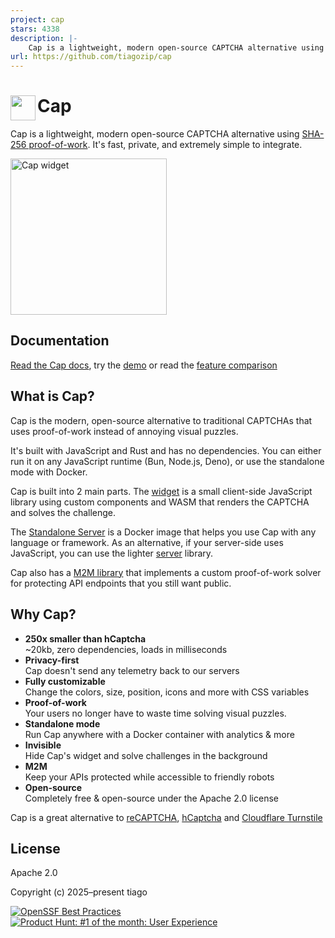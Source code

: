 ```yaml
---
project: cap
stars: 4338
description: |-
    Cap is a lightweight, modern open-source CAPTCHA alternative using SHA-256 proof-of-work
url: https://github.com/tiagozip/cap
---
```


# <img src="https://github.com/tiagozip/cap/blob/main/docs/public/logo-small.webp?raw=true" alt="" align="left" width="40" height="40"> Cap

Cap is a lightweight, modern open-source CAPTCHA alternative using <a href="https://capjs.js.org/guide/effectiveness.html">SHA-256 proof-of-work</a>. It's fast, private, and extremely simple to integrate.

<a href="https://capjs.js.org/guide/demo.html"><img src="./assets/captcha.svg" alt="Cap widget" width="250"></a>

## Documentation

[Read the Cap docs](https://capjs.js.org), try the [demo](https://capjs.js.org/guide/demo.html) or read the [feature comparison](https://capjs.js.org/guide/alternatives.html)

## What is Cap?

Cap is the modern, open-source alternative to traditional CAPTCHAs that uses proof-of-work instead of annoying visual puzzles.

It's built with JavaScript and Rust and has no dependencies. You can either run it on any JavaScript runtime (Bun, Node.js, Deno), or use the standalone mode with Docker.

Cap is built into 2 main parts. The [widget](https://capjs.js.org/guide/widget.html) is a small client-side JavaScript library using custom components and WASM that renders the CAPTCHA and solves the challenge.

The [Standalone Server](https://capjs.js.org/guide/standalone.html) is a Docker image that helps you use Cap with any language or framework. As an alternative, if your server-side uses JavaScript, you can use the lighter [server](https://capjs.js.org/guide/server.html) library.

Cap also has a [M2M library](https://capjs.js.org/guide/solver.html) that implements a custom proof-of-work solver for protecting API endpoints that you still want public.

## Why Cap?

- **250x smaller than hCaptcha**  
  ~20kb, zero dependencies, loads in milliseconds
- **Privacy-first**  
   Cap doesn't send any telemetry back to our servers
- **Fully customizable**  
   Change the colors, size, position, icons and more with CSS variables
- **Proof-of-work**  
   Your users no longer have to waste time solving visual puzzles.
- **Standalone mode**  
   Run Cap anywhere with a Docker container with analytics & more
- **Invisible**  
   Hide Cap's widget and solve challenges in the background
- **M2M**  
   Keep your APIs protected while accessible to friendly robots
- **Open-source**  
   Completely free & open-source under the Apache 2.0 license

Cap is a great alternative to [reCAPTCHA](https://www.google.com/recaptcha/about/), [hCaptcha](https://www.hcaptcha.com/) and [Cloudflare Turnstile](https://developers.cloudflare.com/turnstile/)

## License

Apache 2.0

Copyright (c) 2025–present tiago

[![OpenSSF Best Practices](https://www.bestpractices.dev/projects/9920/badge)](https://www.bestpractices.dev/projects/9920) [![Product Hunt: #1 of the month: User Experience](https://img.shields.io/badge/%231%20of%20the%20month-orange?logo=producthunt&logoColor=white)](https://www.producthunt.com/posts/cap-5?embed=true&utm_source=badge-top-post-topic-badge&utm_medium=badge&utm_souce=badge-cap-5) 
